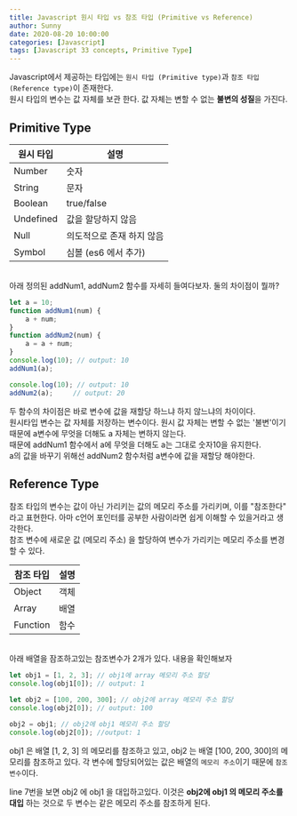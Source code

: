 ```yaml
---
title: Javascript 원시 타입 vs 참조 타입 (Primitive vs Reference)
author: Sunny
date: 2020-08-20 10:00:00
categories: [Javascript]
tags: [Javascript 33 concepts, Primitive Type]
---
```


Javascript에서 제공하는 타입에는 `원시 타입 (Primitive type)`과 `참조 타입 (Reference type)`이 존재한다.<br/>
원시 타입의 변수는 값 자체를 보관 한다. 값 자체는 변할 수 없는 **불변의 성질**을 가진다.


Primitive Type
----------------

|원시 타입|설명|
|------|---|
|Number|숫자|
|String|문자|
|Boolean|true/false|
|Undefined|값을 할당하지 않음|
|Null|의도적으로 존재 하지 않음|
|Symbol|심볼 (es6 에서 추가)|


<br/>
아래 정의된 addNum1, addNum2 함수를 자세히 들여다보자. 둘의 차이점이 뭘까?<br/>

```javascript
let a = 10;
function addNum1(num) {
    a + num;
}
function addNum2(num) {
    a = a + num;
}
console.log(10); // output: 10
addNum1(a);

console.log(10); // output: 10
addNum2(a);     // output: 20
```
두 함수의 차이점은 바로 변수에 값을 재할당 하느냐 하지 않느냐의 차이이다. <br/>
원시타입 변수는 값 자체를 저장하는 변수이다. 원시 값 자체는 변할 수 없는 '불변'이기때문에 a변수에 무엇을 더해도 a 자체는 변하지 않는다.  <br/>
때문에 addNum1 함수에서 a에 무엇을 더해도 a는 그대로 숫자10을 유지한다. <br/>
a의 값을 바꾸기 위해선 addNum2 함수처럼 a변수에 값을 재할당 해야한다. <br/>



Reference Type
----------------

참조 타입의 변수는 값이 아닌 가리키는 값의 메모리 주소를 가리키며, 이를 "참조한다" 라고 표현한다. 아마 c언어 포인터를 공부한 사람이라면
 쉽게 이해할 수 있을거라고 생각한다.<br/>
참조 변수에 새로운 값 (메모리 주소) 을 할당하여 변수가 가리키는 메모리 주소를 변경할 수 있다.

|참조 타입|설명|
|------|---|
|Object|객체|
|Array|배열|
|Function|함수|


<br/>
아래 배열을 잠조하고있는 참조변수가 2개가 있다. 내용을 확인해보자 <br/>

```javascript
let obj1 = [1, 2, 3]; // obj1에 array 메모리 주소 할당
console.log(obj1[0]); // output: 1

let obj2 = [100, 200, 300]; // obj2에 array 메모리 주소 할당
console.log(obj2[0]); // output: 100

obj2 = obj1; // obj2에 obj1 메모리 주소 할당
console.log(obj2[0]); //output: 1

```

obj1 은 배열 [1, 2, 3] 의 메모리를 참조하고 있고, obj2 는 배열 [100, 200, 300]의 메모리를 참조하고 있다.
각 변수에 할당되어있는 값은 배열의 `메모리 주소`이기 때문에 `참조 변수`이다.

line 7번을 보면 obj2 에 obj1 을 대입하고있다. 이것은 **obj2에 obj1 의 메모리 주소를 대입** 하는 것으로
두 변수는 같은 메모리 주소를 참조하게 된다.
